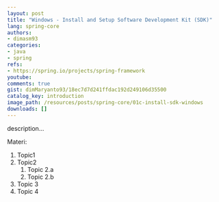 ```yaml
---
layout: post
title: "Windows - Install and Setup Software Development Kit (SDK)"
lang: spring-core
authors:
- dimasm93
categories:
- java
- spring
refs: 
- https://spring.io/projects/spring-framework
youtube: 
comments: true
gist: dimMaryanto93/18ec7d7d241ffdac192d249106d35500
catalog_key: introduction
image_path: /resources/posts/spring-core/01c-install-sdk-windows
downloads: []
---
```



description...

<!--more-->

Materi: 

1. Topic1
2. Topic2
    1. Topic 2.a
    2. Topic 2.b
3. Topic 3
4. Topic 4